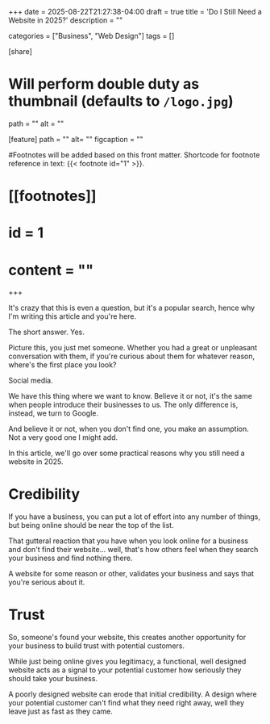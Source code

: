 +++
date = 2025-08-22T21:27:38-04:00
draft = true
title = 'Do I Still Need a Website in 2025?'
description = ""

categories = ["Business", "Web Design"]
tags = []

[share]
# Will perform double duty as thumbnail (defaults to `/logo.jpg`)
path = ""
alt = ""

[feature]
path = ""
alt= ""
figcaption = ""

#Footnotes will be added based on this front matter. Shortcode for footnote reference in text: {{< footnote id="1" >}}.

# [[footnotes]]
#   id = 1
#   content = ""

+++

It's crazy that this is even a question, but it's a popular search, hence why I'm writing this article and you're here.

The short answer. Yes.

Picture this, you just met someone. Whether you had a great or unpleasant conversation with them, if you're curious about them for whatever reason, where's the first place you look?

Social media. 

We have this thing where we want to know. Believe it or not, it's the same when people introduce their businesses to us. The only difference is, instead, we turn to Google.

And believe it or not, when you don't find one, you make an assumption. Not a very good one I might add.

In this article, we'll go over some practical reasons why you still need a website in 2025.

# Credibility

If you have a business, you can put a lot of effort into any number of things, but being online should be near the top of the list.

That gutteral reaction that you have when you look online for a business and don't find their website... well, that's how others feel when they search your business and find nothing there.

A website for some reason or other, validates your business and says that you're serious about it.

# Trust

So, someone's found your website, this creates another opportunity for your business to build trust with potential customers.

While just being online gives you legitimacy, a functional, well designed website acts as a signal to your potential customer how seriously they should take your business.

A poorly designed website can erode that initial credibility. A design where your potential customer can't find what they need right away, well they leave just as fast as they came.

# 